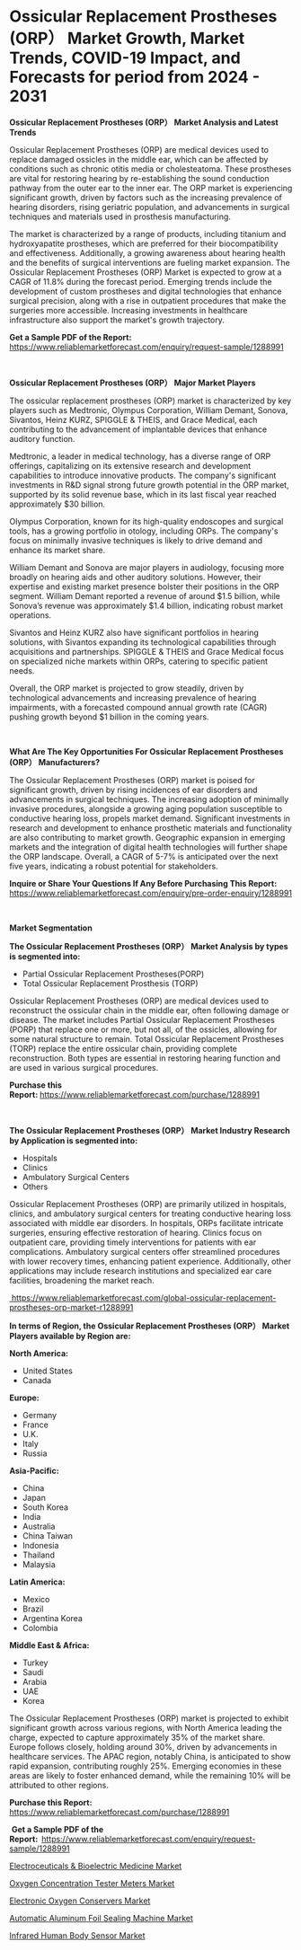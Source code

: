 <p><h1>Ossicular Replacement Prostheses (ORP） Market Growth, Market Trends, COVID-19 Impact, and Forecasts for period from 2024 - 2031</h1></p><p><strong>Ossicular Replacement Prostheses (ORP） Market Analysis and Latest Trends</strong></p>
<p><p>Ossicular Replacement Prostheses (ORP) are medical devices used to replace damaged ossicles in the middle ear, which can be affected by conditions such as chronic otitis media or cholesteatoma. These prostheses are vital for restoring hearing by re-establishing the sound conduction pathway from the outer ear to the inner ear. The ORP market is experiencing significant growth, driven by factors such as the increasing prevalence of hearing disorders, rising geriatric population, and advancements in surgical techniques and materials used in prosthesis manufacturing.</p><p>The market is characterized by a range of products, including titanium and hydroxyapatite prostheses, which are preferred for their biocompatibility and effectiveness. Additionally, a growing awareness about hearing health and the benefits of surgical interventions are fueling market expansion. The Ossicular Replacement Prostheses (ORP) Market is expected to grow at a CAGR of 11.8% during the forecast period. Emerging trends include the development of custom prostheses and digital technologies that enhance surgical precision, along with a rise in outpatient procedures that make the surgeries more accessible. Increasing investments in healthcare infrastructure also support the market's growth trajectory.</p></p>
<p><strong>Get a Sample PDF of the Report:&nbsp;</strong> <a href="https://www.reliablemarketforecast.com/enquiry/request-sample/1288991?utm_campaign=1080&utm_medium=2&utm_source=Github&utm_content=ia&utm_term=26102024&utm_id=ossicular-replacement-prostheses-orp">https://www.reliablemarketforecast.com/enquiry/request-sample/1288991</a></p>
<p>&nbsp;</p>
<p><strong>Ossicular Replacement Prostheses (ORP） Major Market Players</strong></p>
<p><p>The ossicular replacement prostheses (ORP) market is characterized by key players such as Medtronic, Olympus Corporation, William Demant, Sonova, Sivantos, Heinz KURZ, SPIGGLE & THEIS, and Grace Medical, each contributing to the advancement of implantable devices that enhance auditory function.</p><p>Medtronic, a leader in medical technology, has a diverse range of ORP offerings, capitalizing on its extensive research and development capabilities to introduce innovative products. The company's significant investments in R&D signal strong future growth potential in the ORP market, supported by its solid revenue base, which in its last fiscal year reached approximately $30 billion.</p><p>Olympus Corporation, known for its high-quality endoscopes and surgical tools, has a growing portfolio in otology, including ORPs. The company's focus on minimally invasive techniques is likely to drive demand and enhance its market share. </p><p>William Demant and Sonova are major players in audiology, focusing more broadly on hearing aids and other auditory solutions. However, their expertise and existing market presence bolster their positions in the ORP segment. William Demant reported a revenue of around $1.5 billion, while Sonova’s revenue was approximately $1.4 billion, indicating robust market operations.</p><p>Sivantos and Heinz KURZ also have significant portfolios in hearing solutions, with Sivantos expanding its technological capabilities through acquisitions and partnerships. SPIGGLE & THEIS and Grace Medical focus on specialized niche markets within ORPs, catering to specific patient needs. </p><p>Overall, the ORP market is projected to grow steadily, driven by technological advancements and increasing prevalence of hearing impairments, with a forecasted compound annual growth rate (CAGR) pushing growth beyond $1 billion in the coming years.</p></p>
<p>&nbsp;</p>
<p><strong>What Are The Key Opportunities For Ossicular Replacement Prostheses (ORP） Manufacturers?</strong></p>
<p><p>The Ossicular Replacement Prostheses (ORP) market is poised for significant growth, driven by rising incidences of ear disorders and advancements in surgical techniques. The increasing adoption of minimally invasive procedures, alongside a growing aging population susceptible to conductive hearing loss, propels market demand. Significant investments in research and development to enhance prosthetic materials and functionality are also contributing to market growth. Geographic expansion in emerging markets and the integration of digital health technologies will further shape the ORP landscape. Overall, a CAGR of 5-7% is anticipated over the next five years, indicating a robust potential for stakeholders.</p></p>
<p><strong>Inquire or Share Your Questions If Any Before Purchasing This Report:</strong> <a href="https://www.reliablemarketforecast.com/enquiry/pre-order-enquiry/1288991?utm_campaign=1080&utm_medium=2&utm_source=Github&utm_content=ia&utm_term=26102024&utm_id=ossicular-replacement-prostheses-orp">https://www.reliablemarketforecast.com/enquiry/pre-order-enquiry/1288991</a></p>
<p>&nbsp;</p>
<p><strong>Market Segmentation</strong></p>
<p><strong>The Ossicular Replacement Prostheses (ORP） Market Analysis by types is segmented into:</strong></p>
<p><ul><li>Partial Ossicular Replacement Prostheses(PORP)</li><li>Total Ossicular Replacement Prosthesis (TORP)</li></ul></p>
<p><p>Ossicular Replacement Prostheses (ORP) are medical devices used to reconstruct the ossicular chain in the middle ear, often following damage or disease. The market includes Partial Ossicular Replacement Prostheses (PORP) that replace one or more, but not all, of the ossicles, allowing for some natural structure to remain. Total Ossicular Replacement Prostheses (TORP) replace the entire ossicular chain, providing complete reconstruction. Both types are essential in restoring hearing function and are used in various surgical procedures.</p></p>
<p><strong>Purchase this Report:&nbsp;</strong><a href="https://www.reliablemarketforecast.com/purchase/1288991?utm_campaign=1080&utm_medium=2&utm_source=Github&utm_content=ia&utm_term=26102024&utm_id=ossicular-replacement-prostheses-orp">https://www.reliablemarketforecast.com/purchase/1288991</a></p>
<p>&nbsp;</p>
<p><strong>The Ossicular Replacement Prostheses (ORP） Market Industry Research by Application is segmented into:</strong></p>
<p><ul><li>Hospitals</li><li>Clinics</li><li>Ambulatory Surgical Centers</li><li>Others</li></ul></p>
<p><p>Ossicular Replacement Prostheses (ORP) are primarily utilized in hospitals, clinics, and ambulatory surgical centers for treating conductive hearing loss associated with middle ear disorders. In hospitals, ORPs facilitate intricate surgeries, ensuring effective restoration of hearing. Clinics focus on outpatient care, providing timely interventions for patients with ear complications. Ambulatory surgical centers offer streamlined procedures with lower recovery times, enhancing patient experience. Additionally, other applications may include research institutions and specialized ear care facilities, broadening the market reach.</p></p>
<p><a href="https://www.reliablemarketforecast.com/global-ossicular-replacement-prostheses-orp-market-r1288991?utm_campaign=1080&utm_medium=2&utm_source=Github&utm_content=ia&utm_term=26102024&utm_id=ossicular-replacement-prostheses-orp">&nbsp;https://www.reliablemarketforecast.com/global-ossicular-replacement-prostheses-orp-market-r1288991</a></p>
<p><strong>In terms of Region, the Ossicular Replacement Prostheses (ORP） Market Players available by Region are:</strong></p>
<p>
    <p> <strong> North America: </strong>
        <ul>
            <li>United States</li>
            <li>Canada</li>
        </ul>
        </p> 
    <p> <strong> Europe: </strong>
        <ul>
            <li>Germany</li>
            <li>France</li>
            <li>U.K.</li>
            <li>Italy</li>
            <li>Russia</li>
        </ul>
        </p> 
    <p> <strong> Asia-Pacific: </strong>
        <ul>
            <li>China</li>
            <li>Japan</li>
            <li>South Korea</li>
            <li>India</li>
            <li>Australia</li>
            <li>China Taiwan</li>
            <li>Indonesia</li>
            <li>Thailand</li>
            <li>Malaysia</li>
        </ul>
        </p> 
    <p> <strong> Latin America: </strong>
        <ul>
            <li>Mexico</li>
            <li>Brazil</li>
            <li>Argentina Korea</li>
            <li>Colombia</li>
        </ul>
        </p> 
    <p> <strong> Middle East & Africa: </strong>
        <ul>
            <li>Turkey</li>
            <li>Saudi</li>
            <li>Arabia</li>
            <li>UAE</li>
            <li>Korea</li>
        </ul>
    </p>
    </p>
<p><p>The Ossicular Replacement Prostheses (ORP) market is projected to exhibit significant growth across various regions, with North America leading the charge, expected to capture approximately 35% of the market share. Europe follows closely, holding around 30%, driven by advancements in healthcare services. The APAC region, notably China, is anticipated to show rapid expansion, contributing roughly 25%. Emerging economies in these areas are likely to foster enhanced demand, while the remaining 10% will be attributed to other regions.</p></p>
<p><strong>Purchase this Report: </strong><a href="https://www.reliablemarketforecast.com/purchase/1288991?utm_campaign=1080&utm_medium=2&utm_source=Github&utm_content=ia&utm_term=26102024&utm_id=ossicular-replacement-prostheses-orp">https://www.reliablemarketforecast.com/purchase/1288991</a></p>
<p>&nbsp;<strong>Get a Sample PDF of the Report:&nbsp;&nbsp;</strong><a href="https://www.reliablemarketforecast.com/enquiry/request-sample/1288991?utm_campaign=1080&utm_medium=2&utm_source=Github&utm_content=ia&utm_term=26102024&utm_id=ossicular-replacement-prostheses-orp">https://www.reliablemarketforecast.com/enquiry/request-sample/1288991</a></p>
<p><strong></strong></p>
<p><p><a href="https://www.linkedin.com/pulse/electroceuticals-bioelectric-medicine-market-drivers-challenges-p7kwf?utm_campaign=1080&utm_medium=2&utm_source=Github&utm_content=ia&utm_term=26102024&utm_id=ossicular-replacement-prostheses-orp">Electroceuticals & Bioelectric Medicine Market</a></p><p><a href="https://github.com/lallietva4l/Market-Research-Report-List-1/blob/main/oxygen-concentration-tester-meters-market.md?utm_campaign=1080&utm_medium=2&utm_source=Github&utm_content=ia&utm_term=26102024&utm_id=ossicular-replacement-prostheses-orp">Oxygen Concentration Tester Meters Market</a></p><p><a href="https://github.com/anidillnagatat/Market-Research-Report-List-1/blob/main/electronic-oxygen-conservers-market.md?utm_campaign=1080&utm_medium=2&utm_source=Github&utm_content=ia&utm_term=26102024&utm_id=ossicular-replacement-prostheses-orp">Electronic Oxygen Conservers Market</a></p><p><a href="https://issuu.com/reportprime-2/docs/automatic-aluminum-foil-sealing-mac_48f1a2e3a995c4?utm_campaign=1080&utm_medium=2&utm_source=Github&utm_content=ia&utm_term=26102024&utm_id=ossicular-replacement-prostheses-orp">Automatic Aluminum Foil Sealing Machine Market</a></p><p><a href="https://issuu.com/reportprime-2/docs/infrared-human-body-sensor-market-s_7f983267c6cc33?utm_campaign=1080&utm_medium=2&utm_source=Github&utm_content=ia&utm_term=26102024&utm_id=ossicular-replacement-prostheses-orp">Infrared Human Body Sensor Market</a></p></p>